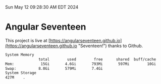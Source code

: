Sun May 12 09:28:30 AM EDT 2024

# Angular Seventeen


This project is live at [https://angularseventeen.github.io](https://angularseventeen.github.io "Seventeen!") thanks to Github.

```bash
System Memory
               total        used        free      shared  buff/cache   available
Mem:            15Gi       4.6Gi       793Mi       597Mi        10Gi        10Gi
Swap:          8.0Gi       579Mi       7.4Gi
System Storage
427M	.
